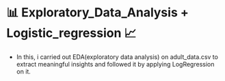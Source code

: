 # 📊 Exploratory_Data_Analysis + Logistic_regression 📈
- In this, i carried out EDA(exploratory data analysis) on adult_data.csv to extract meaningful insights and followed it by applying LogRegression on it.
